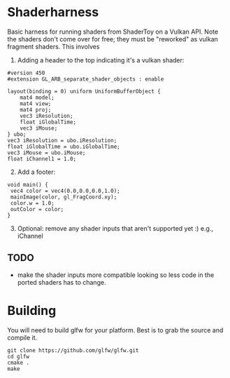 # Shaderharness

Basic harness for running shaders from ShaderToy on a Vulkan API. Note the shaders don't come over for free; they must be "reworked" as vulkan fragment shaders. This involves

1. Adding a header to the top indicating it's a vulkan shader:
```
#version 450
#extension GL_ARB_separate_shader_objects : enable

layout(binding = 0) uniform UniformBufferObject {
    mat4 model;
    mat4 view;
    mat4 proj;
    vec3 iResolution;
    float iGlobalTime;
    vec3 iMouse;
} ubo;
vec3 iResolution = ubo.iResolution;
float iGlobalTime = ubo.iGlobalTime;
vec3 iMouse = ubo.iMouse;
float iChannel1 = 1.0;
 ```
 2. Add a footer:
 ```
 void main() {
  vec4 color = vec4(0.0,0.0,0.0,1.0);
  mainImage(color, gl_FragCoord.xy);
  color.w = 1.0;
  outColor = color;
}
 ```
3. Optional: remove any shader inputs that aren't supported yet :) e.g., iChannel

## TODO

- make the shader inputs more compatible looking so less code in the ported shaders has to change.

# Building

You will need to build glfw for your platform. Best is to grab the source and compile it.

```
git clone https://github.com/glfw/glfw.git
cd glfw
cmake .
make

```
